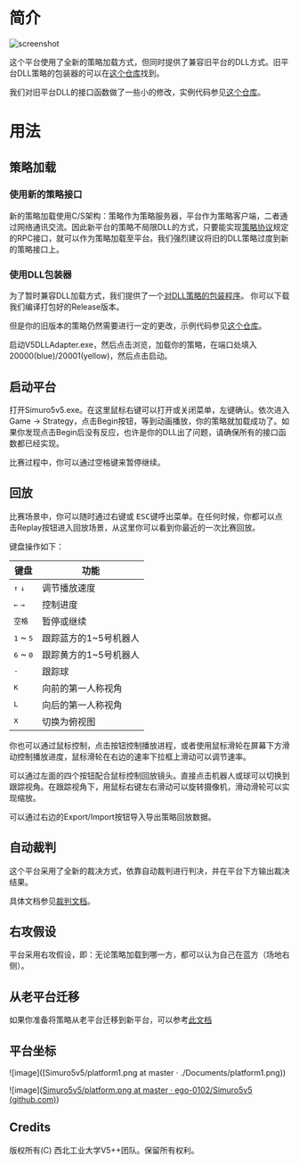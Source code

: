 # 简介

![screenshot](./Documents/screenshot.png)

这个平台使用了全新的策略加载方式，但同时提供了兼容旧平台的DLL方式。旧平台DLL策略的包装器的可以在[这个仓库](https://github.com/npuv5pp/V5DLLAdapter)找到。

我们对旧平台DLL的接口函数做了一些小的修改，实例代码参见[这个仓库](https://github.com/npuv5pp/DLLStrategy)。

# 用法

## 策略加载

### 使用新的策略接口

新的策略加载使用C/S架构：策略作为策略服务器，平台作为策略客户端，二者通过网络通讯交流。因此新平台的策略不局限DLL的方式，只要能实现[策略协议](https://github.com/npuv5pp/V5RPC)规定的RPC接口，就可以作为策略加载至平台。我们强烈建议将旧的DLL策略过度到新的策略接口上。

### 使用DLL包装器

为了暂时兼容DLL加载方式，我们提供了一个[对DLL策略的包装程序](https://github.com/npuv5pp/V5DLLAdapter)。 你可以下载我们编译打包好的Release版本。

但是你的旧版本的策略仍然需要进行一定的更改，示例代码参见[这个仓库](https://github.com/npuv5pp/DLLStrategy)。

启动V5DLLAdapter.exe，然后点击浏览，加载你的策略，在端口处填入20000(blue)/20001(yellow)，然后点击启动。

## 启动平台

打开Simuro5v5.exe。在这里鼠标右键可以打开或关闭菜单，左键确认。依次进入Game -> Strategy，点击Begin按钮，等到动画播放，你的策略就加载成功了。如果你发现点击Begin后没有反应，也许是你的DLL出了问题，请确保所有的接口函数都已经实现。

比赛过程中，你可以通过<kbd>空格</kbd>键来暂停继续。

## 回放

比赛场景中，你可以随时通过右键或 <kbd>ESC</kbd>键呼出菜单。在任何时候，你都可以点击Replay按钮进入回放场景，从这里你可以看到你最近的一次比赛回放。

键盘操作如下：

| 键盘      | 功能                  |
|-----------|-----------------------|
| <kbd>↑</kbd> <kbd>↓</kbd>   | 调节播放速度          |
| <kbd>←</kbd> <kbd>→</kbd>   | 控制进度              |
| <kbd>空格</kbd>    | 暂停或继续            |
| <kbd>1</kbd> ~ <kbd>5</kbd> | 跟踪蓝方的1~5号机器人 |
| <kbd>6</kbd> ~ <kbd>0</kbd> | 跟踪黄方的1~5号机器人 |
| <kbd>-</kbd>       | 跟踪球                |
| <kbd>K</kbd>       | 向前的第一人称视角    |
| <kbd>L</kbd>       | 向后的第一人称视角    |
| <kbd>X</kbd>       | 切换为俯视图          |

你也可以通过鼠标控制，点击按钮控制播放进程，或者使用鼠标滑轮在屏幕下方滑动控制播放进度，鼠标滑轮在右边的速率下拉框上滑动可以调节速率。

可以通过左面的四个按钮配合鼠标控制回放镜头。直接点击机器人或球可以切换到跟踪视角。在跟踪视角下，用鼠标右键左右滑动可以旋转摄像机，滑动滑轮可以实现缩放。

可以通过右边的Export/Import按钮导入导出策略回放数据。

## 自动裁判

这个平台采用了全新的裁决方式，依靠自动裁判进行判决，并在平台下方输出裁决结果。

具体文档参见[裁判文档](https://github.com/npuv5pp/Simuro5v5/blob/master/Documents/Referee_zh.md)。

## 右攻假设

平台采用右攻假设，即：无论策略加载到哪一方，都可以认为自己在蓝方（场地右侧）。

## 从老平台迁移

如果你准备将策略从老平台迁移到新平台，可以参考[此文档](https://github.com/npuv5pp/Simuro5v5/blob/master/Documents/Diff.md)

## 平台坐标

![image]([Simuro5v5/platform1.png at master · ./Documents/platform1.png))

![image]([Simuro5v5/platform.png at master · ego-0102/Simuro5v5 (github.com)](https://github.com/ego-0102/Simuro5v5/blob/master/Documents/platform.png))


## Credits
版权所有(C) 西北工业大学V5++团队。保留所有权利。
